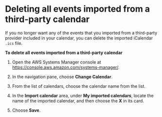 # Deleting all events imported from a third\-party calendar<a name="change-calendar-delete-ics"></a>

If you no longer want any of the events that you imported from a third\-party provider included in your calendar, you can delete the imported iCalendar `.ics` file\.

**To delete all events imported from a third\-party calendar**

1. Open the AWS Systems Manager console at [https://console\.aws\.amazon\.com/systems\-manager/](https://console.aws.amazon.com/systems-manager/)\.

1. In the navigation pane, choose **Change Calendar**\.

1. From the list of calendars, choose the calendar name from the list\.

1. In the **Import calendar** area, under **My imported calendars**, locate the name of the imported calendar, and then choose the **X** in its card\.

1. Choose **Save**\.